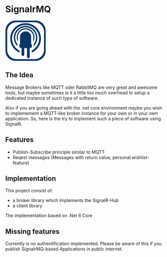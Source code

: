 # SignalrMQ

<img src="Resources/Logo_SignalrMQ.png" width=128 />

## The Idea

Message Brokers like MQTT oder RabbitMQ are very great and awesome tools, but maybe sometimes is it a little too much overhead to setup a dedicated instance of such type of software.

Also if you are going ahead with the .net core environment maybe you wish to implemement a MQTT-like broker instance for your own or in your own application. So, here is the try to implement such a piece of software using SignalR.

## Features

* Publish-Subscribe principle similar to MQTT
* Reqest messages (Messages with return value, personal wishlist-feature)


## Implementation

This project consist of:

* a broker library which implements the SignalR-Hub
* a client library

The implementation based on .Net 6 Core

## Missing features

Currently is no authentification implemented. Please be aware of this if you publish SignalrMQ-based Applications in public internet.